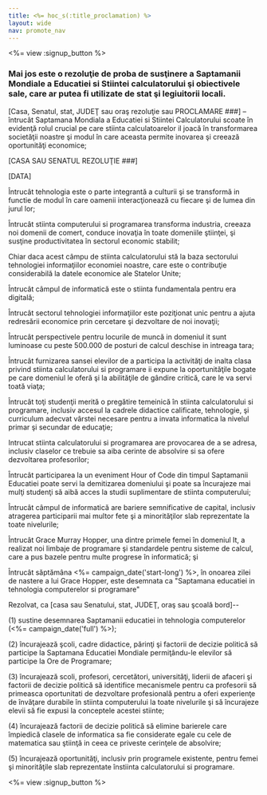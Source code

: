 ```yaml
---
title: <%= hoc_s(:title_proclamation) %>
layout: wide
nav: promote_nav
---
```

<%= view :signup_button %>

### Mai jos este o rezoluţie de proba de susţinere a Saptamanii Mondiale a Educatiei si Stiintei calculatorului şi obiectivele sale, care ar putea fi utilizate de stat şi legiuitorii locali.

  
[Casa, Senatul, stat, JUDEŢ sau oraş rezoluţie sau PROCLAMARE ###] – întrucât Saptamana Mondiala a Educatiei si Stiintei Calculatorului scoate în evidenţă rolul crucial pe care stiinta calculatoarelor il joacă în transformarea societăţii noastre şi modul în care aceasta permite inovarea şi creează oportunităţi economice;

[CASA SAU SENATUL REZOLUŢIE ###]

[DATA]

Întrucât tehnologia este o parte integrantă a culturii şi se transformă in functie de modul în care oamenii interacţionează cu fiecare şi de lumea din jurul lor;

Întrucât stiinta computerului si programarea transforma industria, creeaza noi domenii de comert, conduce inovaţia în toate domeniile ştiinţei, şi susţine productivitatea în sectorul economic stabilit;

Chiar daca acest câmpu de stiinta calculatorului stă la baza sectorului tehnologiei informaţiilor economiei noastre, care este o contribuţie considerabilă la datele economice ale Statelor Unite;

Întrucât câmpul de informatică este o stiinta fundamentala pentru era digitală;

Întrucât sectorul tehnologiei informaţiilor este poziţionat unic pentru a ajuta redresării economice prin cercetare şi dezvoltare de noi inovaţii;

Întrucât perspectivele pentru locurile de muncă in domeniul it sunt luminoase cu peste 500.000 de posturi de calcul deschise in intreaga tara;

Întrucât furnizarea sansei elevilor de a participa la activităţi de inalta clasa privind stiinta calculatorului si programare ii expune la oportunităţile bogate pe care domeniul le oferă şi la abilităţile de gândire critică, care le va servi toată viaţa;

Întrucât toţi studenţii merită o pregătire temeinică în stiinta calculatorului si programare, inclusiv accesul la cadrele didactice calificate, tehnologie, şi curriculum adecvat vârstei necesare pentru a invata informatica la nivelul primar şi secundar de educaţie;

Intrucat stiinta calculatorului si programarea are provocarea de a se adresa, inclusiv claselor ce trebuie sa aiba cerinte de absolvire si sa ofere dezvoltarea profesorilor;

Întrucât participarea la un eveniment Hour of Code din timpul Saptamanii Educatiei poate servi la demitizarea domeniului şi poate sa încurajeze mai mulţi studenţi să aibă acces la studii suplimentare de stiinta computerului;

Întrucât câmpul de informatică are bariere semnificative de capital, inclusiv atragerea participarii mai multor fete şi a minorităţilor slab reprezentate la toate nivelurile;

Întrucât Grace Murray Hopper, una dintre primele femei în domeniul It, a realizat noi limbaje de programare şi standardele pentru sisteme de calcul, care a pus bazele pentru multe progrese în informatică; şi

Întrucât săptămâna <%= campaign_date('start-long') %>, în onoarea zilei de nastere a lui Grace Hopper, este desemnata ca "Saptamana educatiei in tehnologia computerelor si programare"

Rezolvat, ca [casa sau Senatului, stat, JUDEŢ, oraş sau şcoală bord]--

(1) sustine desemnarea Saptamanii educatiei in tehnologia computerelor (<%= campaign_date('full') %>);

(2) încurajează şcoli, cadre didactice, părinţi şi factorii de decizie politică să participe la Saptamana Educatiei Mondiale permiţându-le elevilor să participe la Ore de Programare;

(3) încurajează scoli, profesori, cercetători, universităţi, liderii de afaceri şi factorii de decizie politică să identifice mecanismele pentru ca profesorii să primeasca oportunitati de dezvoltare profesională pentru a oferi experienţe de învăţare durabile în stiinta computerului la toate nivelurile şi să încurajeze elevii să fie expusi la conceptele acestei stiinte;

(4) încurajează factorii de decizie politică să elimine barierele care împiedică clasele de informatica sa fie considerate egale cu cele de matematica sau ştiinţă in ceea ce priveste cerinţele de absolvire;

(5) încurajează oportunităţi, inclusiv prin programele existente, pentru femei şi minorităţile slab reprezentate înstiinta calculatorului si programare.

<%= view :signup_button %>